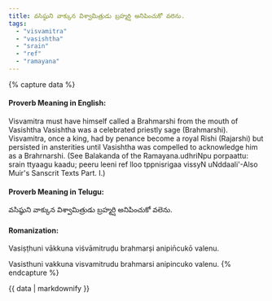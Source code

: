 ```yaml
---
title: వసిష్ఠుని వాక్కున విశ్వామిత్రుడు బ్రహ్మర్షి అనిపించుకో వలెను.
tags:
  - "visvamitra"
  - "vasishtha"
  - "srain"
  - "ref"
  - "ramayana"
---
```


{% capture data %}
#### Proverb Meaning in English:
Visvamitra must have himself called a Brahmarshi from the mouth of Vasishtha
Vasishtha was a celebrated priestly sage (Brahmarshi). Visvamitra, once a king, had by penance become a royal Rishi (Rajarshi) but persisted in ansterities until Vasishtha was compelled to acknowledge him as a Brahrnarshi. (See Balakanda of the Ramayana.udhriNpu porpaattu: srain <ref> ttyaagu kaadu; peeru leeni ref lloo tppnisrigaa vissyN uNddaali'-Also Muir's Sanscrit Texts Part. I.)

#### Proverb Meaning in Telugu:
వసిష్ఠుని వాక్కున విశ్వామిత్రుడు బ్రహ్మర్షి అనిపించుకో వలెను.

#### Romanization:
Vasiṣṭhuni vākkuna viśvāmitruḍu brahmarṣi anipin̄cukō valenu.

Vasisthuni vakkuna visvamitrudu brahmarsi anipincuko valenu.
{% endcapture %}

{{ data | markdownify }}

